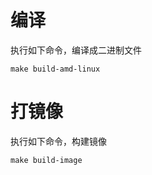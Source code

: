 # 编译
执行如下命令，编译成二进制文件
```shell
make build-amd-linux
```

# 打镜像
执行如下命令，构建镜像
```shell
make build-image
```